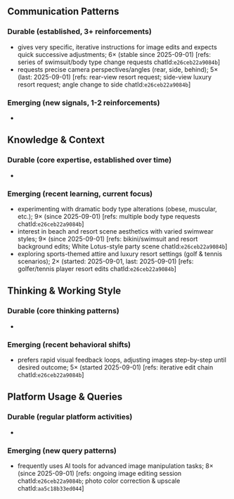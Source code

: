## Communication Patterns
### Durable (established, 3+ reinforcements)
- gives very specific, iterative instructions for image edits and expects quick successive adjustments; 6× (stable since 2025-09-01) [refs: series of swimsuit/body type change requests chatId:`e26ceb22a9084b`]
- requests precise camera perspectives/angles (rear, side, behind); 5× (last: 2025-09-01) [refs: rear-view resort request; side-view luxury resort request; angle change to side chatId:`e26ceb22a9084b`]

### Emerging (new signals, 1-2 reinforcements)
- 

## Knowledge & Context
### Durable (core expertise, established over time)
- 

### Emerging (recent learning, current focus)
- experimenting with dramatic body type alterations (obese, muscular, etc.); 9× (since 2025-09-01) [refs: multiple body type requests chatId:`e26ceb22a9084b`]
- interest in beach and resort scene aesthetics with varied swimwear styles; 9× (since 2025-09-01) [refs: bikini/swimsuit and resort background edits; White Lotus-style party scene chatId:`e26ceb22a9084b`]
- exploring sports-themed attire and luxury resort settings (golf & tennis scenarios); 2× (started: 2025-09-01, last: 2025-09-01) [refs: golfer/tennis player resort edits chatId:`e26ceb22a9084b`]

## Thinking & Working Style
### Durable (core thinking patterns)
- 

### Emerging (recent behavioral shifts)
- prefers rapid visual feedback loops, adjusting images step-by-step until desired outcome; 5× (started 2025-09-01) [refs: iterative edit chain chatId:`e26ceb22a9084b`]

## Platform Usage & Queries
### Durable (regular platform activities)
- 

### Emerging (new query patterns)
- frequently uses AI tools for advanced image manipulation tasks; 8× (since 2025-09-01) [refs: ongoing image editing session chatId:`e26ceb22a9084b`; photo color correction & upscale chatId:`aa5c18b33ed044`]